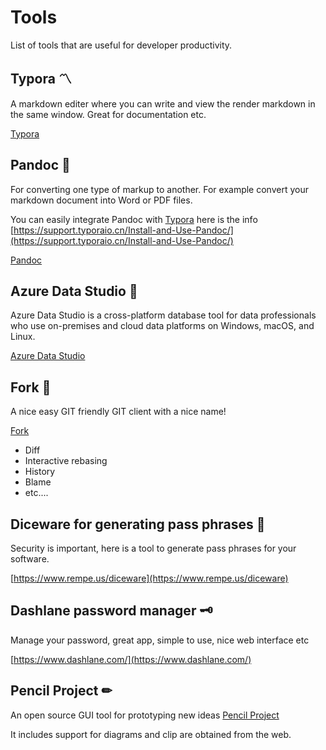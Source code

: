 # Tools

List of tools that are useful for developer productivity.

## Typora 〽

A markdown editer where you can write and view the render markdown in the same window. Great for documentation etc.

[Typora](https://typora.io/)

## Pandoc 📜

For converting one type of markup to another. For example convert your markdown document into Word or PDF files.

You can easily integrate Pandoc with [Typora](https://typora.io/) here is the info [https://support.typoraio.cn/Install-and-Use-Pandoc/](https://support.typoraio.cn/Install-and-Use-Pandoc/)

[Pandoc](https://pandoc.org/)

## Azure Data Studio 📅

Azure Data Studio is a cross-platform database tool for data professionals who use on-premises and cloud data platforms on Windows, macOS, and Linux.

[Azure Data Studio](https://docs.microsoft.com/en-us/sql/azure-data-studio/download-azure-data-studio?view=sql-server-ver16)

## Fork 🍴

A nice easy GIT friendly GIT client with a nice name!

[Fork](https://git-fork.com/)

- Diff
- Interactive rebasing
- History
- Blame
- etc....

## Diceware for generating pass phrases 🔑

Security is important, here is a tool to generate pass phrases for your software.

[https://www.rempe.us/diceware](https://www.rempe.us/diceware)

## Dashlane password manager 🗝️

Manage your password, great app, simple to use, nice web interface etc

[https://www.dashlane.com/](https://www.dashlane.com/)

## Pencil Project ✏

An open source GUI tool for prototyping new ideas [Pencil Project](https://pencil.evolus.vn/)

It includes support for diagrams and clip are obtained from the web.